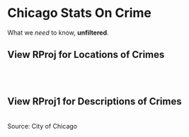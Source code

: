 # Chicago Stats On Crime</br>
What we <i>need</i> to know, <b>unfiltered</b>.

<h2>View RProj for Locations of Crimes</h2></br></br>
<h2>View RProj1 for Descriptions of Crimes</h2>

</br> Source: City of Chicago 